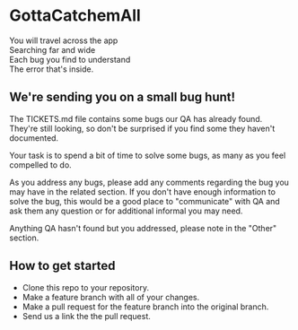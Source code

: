 # GottaCatchemAll
You will travel across the app  <br />
Searching far and wide  <br />
Each bug you find to understand  <br />
The error that's inside.  <br />

## We're sending you on a small bug hunt!
The TICKETS.md file contains some bugs our QA has already found. They're still looking, so don't be surprised if you find some they haven't documented.

Your task is to spend a bit of time to solve some bugs, as many as you feel compelled to do. 

As you address any bugs, please add any comments regarding the bug you may have in the related section. If you don't have enough information to solve the bug, this would be a good place to "communicate" with QA and ask them any question or for additional informal you may need.

Anything QA hasn't found but you addressed, please note in the "Other" section.

## How to get started

- Clone this repo to your repository.
- Make a feature branch with all of your changes.
- Make a pull request for the feature branch into the original branch.
- Send us a link the the pull request.
